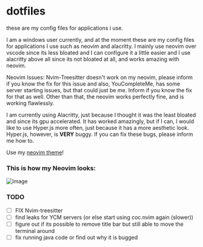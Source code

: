 # dotfiles
these are my config files for applications i use.

I am a windows user currently, and at the moment these are my config files for applications I use such as neovim and alacritty. I mainly use neovim over vscode since its less bloated and I can configure it a little easier and I use alacritty above all since its not bloated at all, and works amazing with neovim.

Neovim Issues:
Nvim-Treesitter doesn't work on my neovim, please inform if you know the fix for this issue and also, YouCompleteMe, has some server starting issues, but that could just be me. Inform if you know the fix for that as well. Other than that, the neovim works perfectly fine, and is working flawlessly.

I am currently using Alacritty, just because I thought it was the least bloated and since its gpu accelerated. It has worked amazingly, but if I can, I would like to use Hyper.js more often, just because it has a more aesthetic look. Hyper.js, however, is **VERY** buggy. If you can fix these bugs, please inform me how to.

Use my [neovim theme](https://github.com/BooleanCube/zelk.vim)!

### This is how my Neovim looks:
![image](https://user-images.githubusercontent.com/47650058/125162929-aa920500-e158-11eb-813d-b9863108c894.png)


### TODO
- [ ] FIX Nvim-treesitter
- [ ] find leaks for YCM servers (or else start using coc.nvim again (slower))
- [ ] figure out if its possible to remove title bar but still able to move the terminal around
- [ ] fix running java code or find out why it is bugged
